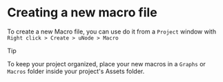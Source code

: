 # Creating a new macro file

To create a new Macro file, you can use do it from a `Project` window with `Right click > Create > uNode > Macro`

> [!TIP]
> To keep your project organized, place your new macros in a `Graphs` or `Macros` folder inside your project's Assets folder.